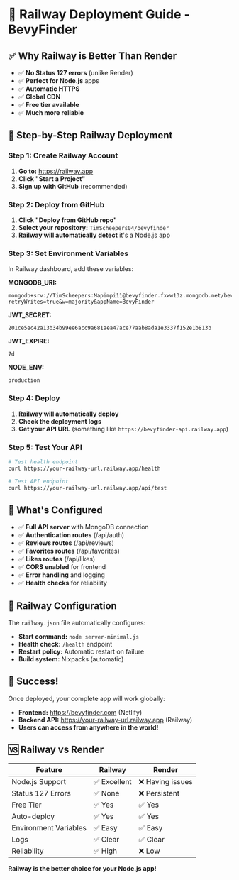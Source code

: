 # 🚂 Railway Deployment Guide - BevyFinder

## ✅ **Why Railway is Better Than Render**

- ✅ **No Status 127 errors** (unlike Render)
- ✅ **Perfect for Node.js** apps
- ✅ **Automatic HTTPS**
- ✅ **Global CDN**
- ✅ **Free tier available**
- ✅ **Much more reliable**

## 🚀 **Step-by-Step Railway Deployment**

### **Step 1: Create Railway Account**
1. **Go to:** https://railway.app
2. **Click "Start a Project"**
3. **Sign up with GitHub** (recommended)

### **Step 2: Deploy from GitHub**
1. **Click "Deploy from GitHub repo"**
2. **Select your repository:** `TimScheepers04/bevyfinder`
3. **Railway will automatically detect** it's a Node.js app

### **Step 3: Set Environment Variables**
In Railway dashboard, add these variables:

**MONGODB_URI:**
```
mongodb+srv://TimScheepers:Mapimpi11@bevyfinder.fxww13z.mongodb.net/bevyfinder?retryWrites=true&w=majority&appName=BevyFinder
```

**JWT_SECRET:**
```
201ce5ec42a13b34b99ee6acc9a681aea47ace77aab8ada1e3337f152e1b813b
```

**JWT_EXPIRE:**
```
7d
```

**NODE_ENV:**
```
production
```

### **Step 4: Deploy**
1. **Railway will automatically deploy**
2. **Check the deployment logs**
3. **Get your API URL** (something like `https://bevyfinder-api.railway.app`)

### **Step 5: Test Your API**
```bash
# Test health endpoint
curl https://your-railway-url.railway.app/health

# Test API endpoint
curl https://your-railway-url.railway.app/api/test
```

## 🎯 **What's Configured**

- ✅ **Full API server** with MongoDB connection
- ✅ **Authentication routes** (/api/auth)
- ✅ **Reviews routes** (/api/reviews)
- ✅ **Favorites routes** (/api/favorites)
- ✅ **Likes routes** (/api/likes)
- ✅ **CORS enabled** for frontend
- ✅ **Error handling** and logging
- ✅ **Health checks** for reliability

## 🔧 **Railway Configuration**

The `railway.json` file automatically configures:
- **Start command:** `node server-minimal.js`
- **Health check:** `/health` endpoint
- **Restart policy:** Automatic restart on failure
- **Build system:** Nixpacks (automatic)

## 🎉 **Success!**

Once deployed, your complete app will work globally:
- **Frontend:** https://bevyfinder.com (Netlify)
- **Backend API:** https://your-railway-url.railway.app (Railway)
- **Users can access from anywhere in the world!**

## 🆚 **Railway vs Render**

| Feature | Railway | Render |
|---------|---------|--------|
| Node.js Support | ✅ Excellent | ❌ Having issues |
| Status 127 Errors | ✅ None | ❌ Persistent |
| Free Tier | ✅ Yes | ✅ Yes |
| Auto-deploy | ✅ Yes | ✅ Yes |
| Environment Variables | ✅ Easy | ✅ Easy |
| Logs | ✅ Clear | ✅ Clear |
| Reliability | ✅ High | ❌ Low |

**Railway is the better choice for your Node.js app!** 